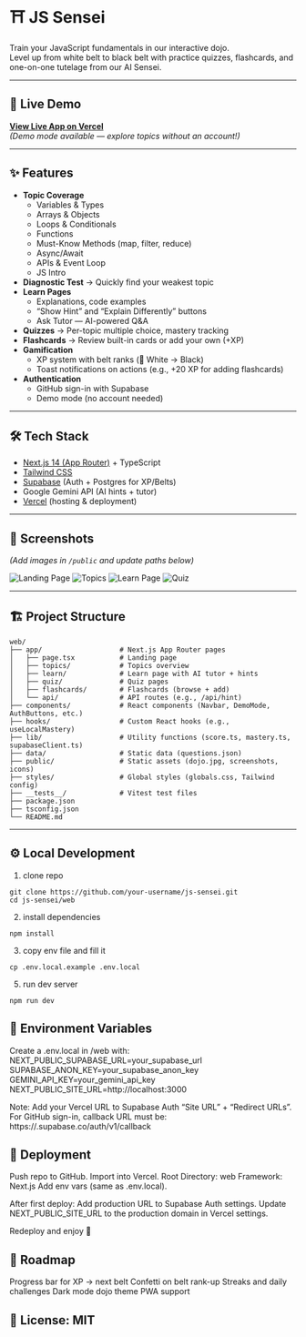 # ⛩️ JS Sensei

Train your JavaScript fundamentals in our interactive dojo.  
Level up from white belt to black belt with practice quizzes, flashcards, and one-on-one tutelage from our AI Sensei.

---

## 🚀 Live Demo
[**View Live App on Vercel**](https://your-vercel-url.vercel.app)  
*(Demo mode available — explore topics without an account!)*

---

## ✨ Features
- **Topic Coverage**
  - Variables & Types
  - Arrays & Objects
  - Loops & Conditionals
  - Functions
  - Must-Know Methods (map, filter, reduce)
  - Async/Await
  - APIs & Event Loop
  - JS Intro
- **Diagnostic Test** → Quickly find your weakest topic
- **Learn Pages**
  - Explanations, code examples
  - “Show Hint” and “Explain Differently” buttons
  - Ask Tutor — AI-powered Q&A
- **Quizzes** → Per-topic multiple choice, mastery tracking
- **Flashcards** → Review built-in cards or add your own (+XP)
- **Gamification**
  - XP system with belt ranks (🥋 White → Black)
  - Toast notifications on actions (e.g., +20 XP for adding flashcards)
- **Authentication**
  - GitHub sign-in with Supabase
  - Demo mode (no account needed)

---

## 🛠 Tech Stack
- [Next.js 14 (App Router)](https://nextjs.org/) + TypeScript
- [Tailwind CSS](https://tailwindcss.com/)
- [Supabase](https://supabase.com/) (Auth + Postgres for XP/Belts)
- Google Gemini API (AI hints + tutor)
- [Vercel](https://vercel.com/) (hosting & deployment)

---

## 📸 Screenshots
*(Add images in `/public` and update paths below)*

![Landing Page](./public/screenshot-landing.png)
![Topics](./public/screenshot-topics.png)
![Learn Page](./public/screenshot-learn.png)
![Quiz](./public/screenshot-quiz.png)

---

## 🏗 Project Structure
```
web/
├── app/                   # Next.js App Router pages
│   ├── page.tsx           # Landing page
│   ├── topics/            # Topics overview
│   ├── learn/             # Learn page with AI tutor + hints
│   ├── quiz/              # Quiz pages
│   ├── flashcards/        # Flashcards (browse + add)
│   └── api/               # API routes (e.g., /api/hint)
├── components/            # React components (Navbar, DemoMode, AuthButtons, etc.)
├── hooks/                 # Custom React hooks (e.g., useLocalMastery)
├── lib/                   # Utility functions (score.ts, mastery.ts, supabaseClient.ts)
├── data/                  # Static data (questions.json)
├── public/                # Static assets (dojo.jpg, screenshots, icons)
├── styles/                # Global styles (globals.css, Tailwind config)
├── __tests__/             # Vitest test files
├── package.json
├── tsconfig.json
└── README.md
```
---

## ⚙️ Local Development

1. clone repo
```
git clone https://github.com/your-username/js-sensei.git
cd js-sensei/web
```
2. install dependencies
```
npm install
```
3. copy env file and fill it
```
cp .env.local.example .env.local
```
5. run dev server
```
npm run dev
```
## 🔑 Environment Variables

Create a .env.local in /web with:
NEXT_PUBLIC_SUPABASE_URL=your_supabase_url
SUPABASE_ANON_KEY=your_supabase_anon_key
GEMINI_API_KEY=your_gemini_api_key
NEXT_PUBLIC_SITE_URL=http://localhost:3000

Note:
Add your Vercel URL to Supabase Auth “Site URL” + “Redirect URLs”.
For GitHub sign-in, callback URL must be:
https://<your-project-ref>.supabase.co/auth/v1/callback

## 🚀 Deployment

Push repo to GitHub.
Import into Vercel.
Root Directory: web
Framework: Next.js
Add env vars (same as .env.local).

After first deploy:
Add production URL to Supabase Auth settings.
Update NEXT_PUBLIC_SITE_URL to the production domain in Vercel settings.

Redeploy and enjoy 🎉

## 📌 Roadmap

Progress bar for XP → next belt
Confetti on belt rank-up
Streaks and daily challenges
Dark mode dojo theme
PWA support

## 📄 License: MIT
